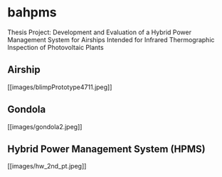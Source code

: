# bahpms

Thesis Project:  Development and Evaluation of a Hybrid Power Management System for Airships Intended for Infrared Thermographic Inspection of Photovoltaic Plants

## Airship
[[images/blimpPrototype4711.jpeg]]

## Gondola
[[images/gondola2.jpeg]]

## Hybrid Power Management System (HPMS)
[[images/hw_2nd_pt.jpeg]]

